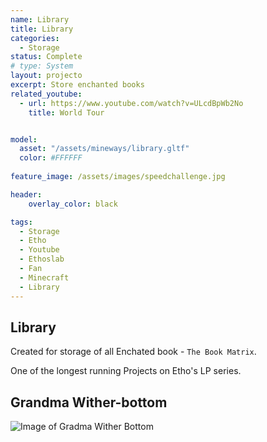 ```yaml
---
name: Library
title: Library
categories:
  - Storage
status: Complete
# type: System
layout: projecto
excerpt: Store enchanted books
related_youtube:
  - url: https://www.youtube.com/watch?v=ULcdBpWb2No
    title: World Tour


model:
  asset: "/assets/mineways/library.gltf"
  color: #FFFFFF
  
feature_image: /assets/images/speedchallenge.jpg

header: 
    overlay_color: black

tags:
  - Storage
  - Etho
  - Youtube
  - Ethoslab
  - Fan
  - Minecraft
  - Library
---
```


## Library
Created for storage of all Enchated book - `The Book Matrix`.

One of the longest running Projects on Etho's LP series.

## Grandma Wither-bottom
![Image of Gradma Wither Bottom]()
